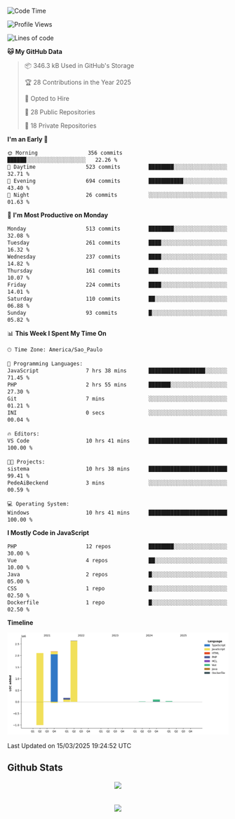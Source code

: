  
<!--START_SECTION:waka-->
![Code Time](http://img.shields.io/badge/Code%20Time-1%2C843%20hrs%2051%20mins-blue)

![Profile Views](http://img.shields.io/badge/Profile%20Views-1-blue)

![Lines of code](https://img.shields.io/badge/From%20Hello%20World%20I%27ve%20Written-7.2%20million%20lines%20of%20code-blue)

**🐱 My GitHub Data** 

> 📦 346.3 kB Used in GitHub's Storage 
 > 
> 🏆 28 Contributions in the Year 2025
 > 
> 💼 Opted to Hire
 > 
> 📜 28 Public Repositories 
 > 
> 🔑 18 Private Repositories 
 > 
**I'm an Early 🐤** 

```text
🌞 Morning                356 commits         ██████░░░░░░░░░░░░░░░░░░░   22.26 % 
🌆 Daytime                523 commits         ████████░░░░░░░░░░░░░░░░░   32.71 % 
🌃 Evening                694 commits         ███████████░░░░░░░░░░░░░░   43.40 % 
🌙 Night                  26 commits          ░░░░░░░░░░░░░░░░░░░░░░░░░   01.63 % 
```
📅 **I'm Most Productive on Monday** 

```text
Monday                   513 commits         ████████░░░░░░░░░░░░░░░░░   32.08 % 
Tuesday                  261 commits         ████░░░░░░░░░░░░░░░░░░░░░   16.32 % 
Wednesday                237 commits         ████░░░░░░░░░░░░░░░░░░░░░   14.82 % 
Thursday                 161 commits         ███░░░░░░░░░░░░░░░░░░░░░░   10.07 % 
Friday                   224 commits         ████░░░░░░░░░░░░░░░░░░░░░   14.01 % 
Saturday                 110 commits         ██░░░░░░░░░░░░░░░░░░░░░░░   06.88 % 
Sunday                   93 commits          █░░░░░░░░░░░░░░░░░░░░░░░░   05.82 % 
```


📊 **This Week I Spent My Time On** 

```text
🕑︎ Time Zone: America/Sao_Paulo

💬 Programming Languages: 
JavaScript               7 hrs 38 mins       ██████████████████░░░░░░░   71.45 % 
PHP                      2 hrs 55 mins       ███████░░░░░░░░░░░░░░░░░░   27.30 % 
Git                      7 mins              ░░░░░░░░░░░░░░░░░░░░░░░░░   01.21 % 
INI                      0 secs              ░░░░░░░░░░░░░░░░░░░░░░░░░   00.04 % 

🔥 Editors: 
VS Code                  10 hrs 41 mins      █████████████████████████   100.00 % 

🐱‍💻 Projects: 
sistema                  10 hrs 38 mins      █████████████████████████   99.41 % 
PedeAiBeckend            3 mins              ░░░░░░░░░░░░░░░░░░░░░░░░░   00.59 % 

💻 Operating System: 
Windows                  10 hrs 41 mins      █████████████████████████   100.00 % 
```

**I Mostly Code in JavaScript** 

```text
PHP                      12 repos            ████████░░░░░░░░░░░░░░░░░   30.00 % 
Vue                      4 repos             ██░░░░░░░░░░░░░░░░░░░░░░░   10.00 % 
Java                     2 repos             █░░░░░░░░░░░░░░░░░░░░░░░░   05.00 % 
CSS                      1 repo              █░░░░░░░░░░░░░░░░░░░░░░░░   02.50 % 
Dockerfile               1 repo              █░░░░░░░░░░░░░░░░░░░░░░░░   02.50 % 
```



**Timeline**

![Lines of Code chart](https://raw.githubusercontent.com/MaueDev/MaueDev/main/assets/bar_graph.png)


 Last Updated on 15/03/2025 19:24:52 UTC
<!--END_SECTION:waka-->

## Github Stats  
<div align="center"><img src="https://github-readme-stats.vercel.app/api/top-langs/?username=MaueDev&hide_border=true&layout=compact" align="center" /></div>  

<br/>  

<br/>  

<div align="center">
<img src="https://komarev.com/ghpvc/?username=MaueDev&&style=flat-square" align="center" />
</div>  
  
